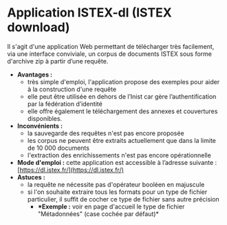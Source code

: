 # Application ISTEX-dl \(ISTEX download\)

Il s'agit d'une application Web permettant de télécharger très facilement, via une interface conviviale, un corpus de documents ISTEX sous forme d'archive zip à partir d’une requête.

* **Avantages :**
  * très simple d'emploi, l'application propose des exemples pour aider à la construction d'une requête 
  * elle peut être utilisée en dehors de l’Inist car gère l’authentification par la fédération d’identité 
  * elle offre également le téléchargement des annexes et couvertures disponibles.
* **Inconvénients :**
  * la sauvegarde des requêtes n'est pas encore proposée
  * les corpus ne peuvent être extraits actuellement que dans la limite de 10 000 documents
  * l'extraction des enrichissements n'est pas encore opérationnelle
* **Mode d'emploi :** cette application est accessible à l’adresse suivante : [https://dl.istex.fr/](https://dl.istex.fr/) 
* **Astuces :** 
  * la requête ne nécessite pas d'opérateur booléen en majuscule
  * si l'on souhaite extraire tous les formats pour un type de fichier particulier, il suffit de cocher ce type de fichier sans autre précision
    * **\*Exemple :** voir en page d'accueil le type de fichier "Métadonnées" \(case cochée par défaut\)\*

